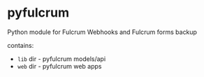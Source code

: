 # pyfulcrum
Python module for Fulcrum Webhooks and Fulcrum forms backup

contains:
 * `lib` dir - pyfulcrum models/api
 * `web` dir - pyfulcrum web apps
